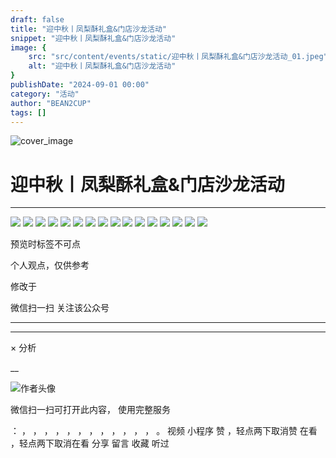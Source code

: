 ```yaml
---
draft: false
title: "迎中秋丨凤梨酥礼盒&门店沙龙活动"
snippet: "迎中秋丨凤梨酥礼盒&门店沙龙活动"
image: {
    src: "src/content/events/static/迎中秋丨凤梨酥礼盒&门店沙龙活动_01.jpeg",
    alt: "迎中秋丨凤梨酥礼盒&门店沙龙活动"
}
publishDate: "2024-09-01 00:00"
category: "活动"
author: "BEAN2CUP"
tags: []
---
```


![cover_image](./static/迎中秋丨凤梨酥礼盒&门店沙龙活动_01.jpeg)

#  迎中秋丨凤梨酥礼盒&门店沙龙活动



__ _ _ _ _

![](./static/迎中秋丨凤梨酥礼盒&门店沙龙活动_02.jpeg)
![](./static/迎中秋丨凤梨酥礼盒&门店沙龙活动_03.jpeg)
![](./static/迎中秋丨凤梨酥礼盒&门店沙龙活动_04.jpeg)
![](./static/迎中秋丨凤梨酥礼盒&门店沙龙活动_05.jpeg)
![](./static/迎中秋丨凤梨酥礼盒&门店沙龙活动_06.jpeg)
![](./static/迎中秋丨凤梨酥礼盒&门店沙龙活动_07.jpeg)
![](./static/迎中秋丨凤梨酥礼盒&门店沙龙活动_08.jpeg)
![](./static/迎中秋丨凤梨酥礼盒&门店沙龙活动_09.jpeg)
![](./static/迎中秋丨凤梨酥礼盒&门店沙龙活动_10.jpeg)
![](./static/迎中秋丨凤梨酥礼盒&门店沙龙活动_11.jpeg)
![](./static/迎中秋丨凤梨酥礼盒&门店沙龙活动_12.jpeg)
![](./static/迎中秋丨凤梨酥礼盒&门店沙龙活动_13.jpeg)
![](./static/迎中秋丨凤梨酥礼盒&门店沙龙活动_14.jpeg)
![](./static/迎中秋丨凤梨酥礼盒&门店沙龙活动_15.jpeg)
![](./static/迎中秋丨凤梨酥礼盒&门店沙龙活动_16.jpeg)
![](./static/迎中秋丨凤梨酥礼盒&门店沙龙活动_17.jpeg)

预览时标签不可点

个人观点，仅供参考

修改于

微信扫一扫
关注该公众号





****



****



×  分析

__

![作者头像](./static/迎中秋丨凤梨酥礼盒&门店沙龙活动_18.png)

微信扫一扫可打开此内容，
使用完整服务

：  ，  ，  ，  ，  ，  ，  ，  ，  ，  ，  ，  ，  。  视频  小程序  赞  ，轻点两下取消赞  在看  ，轻点两下取消在看
分享  留言  收藏  听过

